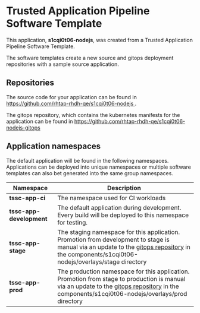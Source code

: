 # Trusted Application Pipeline Software Template

This application, **s1cqi0t06-nodejs**, was created from a Trusted Application Pipeline Software Template.

The software templates create a new source and gitops deployment repositories with a sample source application. 

## Repositories

The source code for your application can be found in [https://github.com/rhtap-rhdh-qe/s1cqi0t06-nodejs ](https://github.com/rhtap-rhdh-qe/s1cqi0t06-nodejs ).
 
The gitops repository, which contains the kubernetes manifests for the application can be found in 
[https://github.com/rhtap-rhdh-qe/s1cqi0t06-nodejs-gitops ](https://github.com/rhtap-rhdh-qe/s1cqi0t06-nodejs-gitops ) 

## Application namespaces 

The default application will be found in the following namespaces. Applications can be deployed into unique namespaces or multiple software templates can also bet generated into the same group namespaces.  

|  Namespace   |  Description   |  
| -------- | -------- |
| **tssc-app-ci** | The namespace used for CI workloads |
| **tssc-app-development** | The default application during development. Every build will be deployed to this namespace for testing. |
| **tssc-app-stage** | The staging namespace for this application. Promotion from development to stage is manual via an update to the [gitops repository](https://github.com/rhtap-rhdh-qe/s1cqi0t06-nodejs-gitops ) in the components/s1cqi0t06-nodejs/overlays/stage directory |
| **tssc-app-prod** | The production namespace for this application. Promotion from stage to production is manual via an update to the [gitops repository](https://github.com/rhtap-rhdh-qe/s1cqi0t06-nodejs-gitops ) in the components/s1cqi0t06-nodejs/overlays/prod directory |